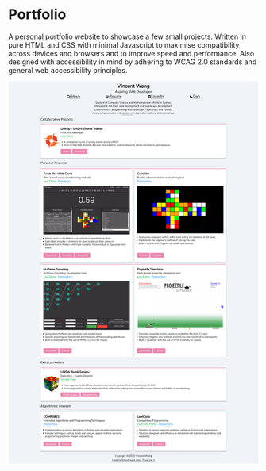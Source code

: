 # Portfolio
A personal portfolio website to showcase a few small projects. Written in pure HTML and CSS with minimal Javascript to maximise compatibility across devices and browsers and to improve speed and performance. Also designed with accessibility in mind by adhering to WCAG 2.0 standards and general web accessibility principles.

![Image of website](https://github.com/V-Wong/Portfolio/blob/master/cover.png?raw=true)
